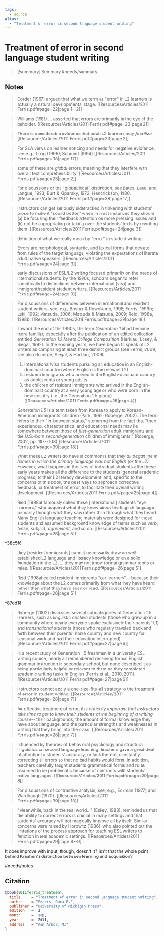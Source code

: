```yaml
---
tags:
  - source
alias:
  - "Treatment of error in second language student writing"
---
```

# Treatment of error in second language student writing

> [!summary] Summary
> #needs/summary 

## Notes
> Corder (1967) argued that what we term as "error" in L2 learners is actually a natural developmental stage. [[Resources/Articles/2011 Ferris.pdf#page=22|page 1--2]]

> Williams (1981) ... asserted that errors are primarily in the eye of the beholder. [[Resources/Articles/2011 Ferris.pdf#page=23|page 2]]

> There is considerable evidence that adult L2 learners may *fossilize* [[Resources/Articles/2011 Ferris.pdf#page=23|page 2]]

> For SLA views on learner noticing and needs for negative evidfence, see e.g., Long (1996); Schmidt (1994) [[Resources/Articles/2011 Ferris.pdf#page=38|page 17]]

> some of these are *global* errors, meaning that they interfere with overall text comprehensibility. [[Resources/Articles/2011 Ferris.pdf#page=23|page 2]]

> For discussions of the "global/local" distinction, see Bates, Lane, and Langue, 1993; Burt & Kiparsky, 1972; Hendrickson, 1980. [[Resources/Articles/2011 Ferris.pdf#page=38|page 17]]

> instructors can get seriously sidetracked in tinkering with students' prose to make it "sound better," when in most instances they should (a) be focusing their feedback attention on more pressing issues and (b) not be appropriating or taking over the students' texts by rewriting them. [[Resources/Articles/2011 Ferris.pdf#page=24|page 3]]

> definition of what we really mean by "error" in student writing:
> 
> Errors are morphological, syntactic, and lexical forms that deviate from rules of the target language, violating the expectations of literate adult native speakers. [[Resources/Articles/2011 Ferris.pdf#page=24|page 3]]

> early discussions of ESL/L2 writing focused primarily on the needs of international students, by the 1990s, scholars began to refer specifically to distinctions between international (visa) and immigrant/resident student writers. [[Resources/Articles/2011 Ferris.pdf#page=24|page 3]]

>For discussions of differences between international and resident student writers, see, e.g., Bosher & Rowekamp, 1998; Ferris, 1999b; Leki, 1992; Matsuda, 2006; Matsuda & Matsuda, 2009; Reid, 1998a, 1998b. [[Resources/Articles/2011 Ferris.pdf#page=39|page 18]]

> Toward the end of the 1990s, the term *Generation 1.5*had become more familiar, especially after the publication of an edited collection entitled *Generation 1.5 Meets College Composition* (Harklau, Losey, & Siegal, 1999). In the ensuing years, we have begun to speak of L2 writers as comprising at least three distinct groups (see Ferris, 2009; see also Roberge, Siegal, & Harklau, 2009):
> 
> 1. International/visa students pursuing an education in an English-dominant country (where English is the relevant L2)
> 2. resident immigrants who arrived in the English-dominant country as adolescents or young adults
> 3. the children of resident immigrants who arrived in the English-dominant country at a very young age or who were born in the new country (i.e., the Generation 1.5 group) [[Resources/Articles/2011 Ferris.pdf#page=25|page 4]]

> *Generation 1.5* is a term taken from Korean to apply to Korean-American immigrants' children (Park, 1999; Roberge, 2002). The term refers to their "in-between status," stemming from the fact that "their experiences, characteristics, and educational needs may lie somewhere between those of *first-generation* adult immigrants and the U.S.-born *second-generation* children of immigrants." (Roberge, 2002, pp. 107--108) [[Resources/Articles/2011 Ferris.pdf#page=39|page 18]]

> What these L2 writers do have in common is that *they all began life in homes in which the primary language was not English (or the L2).* However, what happens in the lives of individual students after these early years makes all the difference to the students' general academic progress, to their L2 literacy development, and, specific to the concerns of this book, the best ways to approach corrective feedback, or treatment of error, to facilitate their overall writing development. [[Resources/Articles/2011 Ferris.pdf#page=25|page 4]]

> Reid (1998a) famously called these [international] students "eye learners," who acquired what they know about the English language primarily through what they saw rather than through what they heard. Many English language teaching materials were designed for these students and assumed background knowledge of terms such as *verb*, *tense*, *subject*, *agreement*, and so on.  [[Resources/Articles/2011 Ferris.pdf#page=26|page 5]]

^38c5f6

> they [resident immigrants] cannot necessarily draw on well-established L2 language and literacy knowledge or on a solid foundation in the L2. ... they may not know formal grammar terms or rules. [[Resources/Articles/2011 Ferris.pdf#page=26|page 5]]

> Reid (1998a) called resident immigrants "ear learners"-- because their knowledge about the L2 comes primarily from what they have heard rather than what they have seen or read. [[Resources/Articles/2011 Ferris.pdf#page=26|page 5]]

^87ed18

> Roberge (2002) discusses several subcategories of Generation 1.5 learners, such as *linguistic enclave* students (those who grew up in a community where nearly everyone spoke exclusively their parents' L1) and *transnational students* (those who regularly traveled back and forth between their parents' home country and new country for seasonal work and had their education interrupted). [[Resources/Articles/2011 Ferris.pdf#page=27|page 6]]

> In a recent study of Generation 1.5 freshmen in a university ESL writing course, nearly all remembered receiving formal English grammar instruction in secondary school, but none described it as being particularly helpful or relevant to them as they completed academic writing tasks in English (Ferris et al., 2010, 2011). [[Resources/Articles/2011 Ferris.pdf#page=27|page 6]]

> instructors cannot apply a one-size-fits-all strategy to the treatment of error in student writing. [[Resources/Articles/2011 Ferris.pdf#page=28|page 7]]

> for effective treatment of error, *it is critically important that instructors take time to get to know their students at the beginning of a writing course*-- their backgrounds, the amount of formal knowledge they have about language, and the particular strengths and weaknesses in writing that they bring into the class. [[Resources/Articles/2011 Ferris.pdf#page=28|page 7]]

> Influenced by theories of behavioral psychology and structural linguistics on second language teaching, teachers gave a great deal of attention to students' accuracy, or lack thereof, constantly correcting all errors so that no bad habits would form. In addition, teachers carefully taught students grammatical forms and rules assumed to be problematic because of contracts with students' native languages. [[Resources/Articles/2011 Ferris.pdf#page=29|page 8]]

> For discussions of contrastive analysis, see, e.g., Eckman (1977) and Wardhaugh (1970). [[Resources/Articles/2011 Ferris.pdf#page=39|page 18]]

> "Meanwhile, back in the real world..." (Eskey, 1983), reminded us that the ability to correct errors is crucial in many settings and that students' accuracy will not magically improve all by itself. Similar concerns were raised by Horowitz (1986), who also pointed out the limtations of the process approach for teaching ESL writers to function in real academic settings. [[Resources/Articles/2011 Ferris.pdf#page=29|page 8--9]].

It does improve with input, though, doesn't it? Isn't that the whole point behind Krashen's distinction between learning and acquisition?

#needs/notes
## Citation

```bibtex
@book{2011ferris_treatment,
  title     = "Treatment of error in second language student writing",
  author    = "Ferris, Dana R.",
  publisher = "University of Michigan Press",
  edition   =  2,
  month     =  sep,
  year      =  2011,
  address   = "Ann Arbor, MI"
}
```

